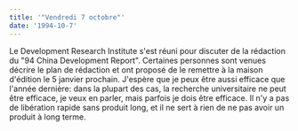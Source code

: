 ```yaml
---
title: '"Vendredi 7 octobre"'
date: '1994-10-7'
---
```


Le Development Research Institute s'est réuni pour discuter de la rédaction du "94 China Development Report". Certaines personnes sont venues décrire le plan de rédaction et ont proposé de le remettre à la maison d'édition le 5 janvier prochain. J'espère que je peux être aussi efficace que l'année dernière: dans la plupart des cas, la recherche universitaire ne peut être efficace, je veux en parler, mais parfois je dois être efficace. Il n'y a pas de libération rapide sans produit long, et il ne sert à rien de ne pas avoir un produit à long terme.

